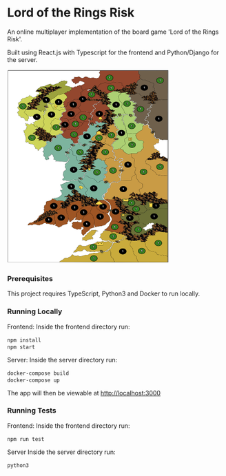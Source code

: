 # Lord of the Rings Risk 

An online multiplayer implementation of the board game 'Lord of the Rings Risk'.

Built using React.js with Typescript for the frontend and Python/Django for the server.

<img src='./public/gameplay-example.png' alt='gameplay image' width='375' height='450'>

### Prerequisites
This project requires TypeScript, Python3 and Docker to run locally. 

### Running Locally

Frontend: 
Inside the frontend directory run:
```
npm install
npm start
```

Server:
Inside the server directory run:
```
docker-compose build
docker-compose up
```

The app will then be viewable at [http://localhost:3000](http://localhost:3000) 


### Running Tests
Frontend:
Inside the frontend directory run:
```
npm run test
```

Server
Inside the server directory run:
```
python3 
```
